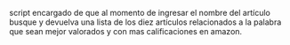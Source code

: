 script encargado de que al momento de ingresar el nombre del artículo busque y devuelva una lista de los diez artículos relacionados a la palabra que sean mejor valorados y con mas calificaciones en amazon.
